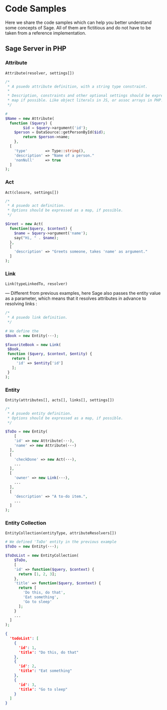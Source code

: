 # Code Samples

Here we share the code samples which can help you better understand some concepts of Sage. All of them are fictitious and do not have to be taken from a reference implementation. 

## Sage Server in PHP

### Attribute

`Attribute(resolver, settings[])`

```php
/*
 * A psuedo attribute definition, with a string type constraint.
 *
 * Description, constraints and other optional settings should be expressed as a 
 * map if possible. Like object literals in JS, or assoc arrays in PHP.
 */

# 
$Name = new Attribute(
  function ($query) {
		$id = $query->argument('id');
  	$person = DataSource::getPersonById($id);
		return $person->name;
	},
  [
    'type'        => Type::string(),
    'description' => "Name of a person."
    'nonNull'     => true
  ]
);
```

### Act

`Act(closure, settings[])`

```php
/*
 * A psuedo act definition.
 * Options should be expressed as a map, if possible.
 */

$Greet = new Act(
  function($query, $context) {
    $name = $query->argument('name');
    say("Hi, " . $name);
  },
  [
    'description' => "Greets someone, takes 'name' as argument."
  ]
);
```

### Link

`Link(typeLinkedTo, resolver)`

— Different from previous examples, here Sage also passes the entity value as a parameter, which means that it resolves attributes in advance to resolving links : 

```php
/*
 * A psuedo link definition.
 */

# We define the 
$Book = new Entity(···);

$favoriteBook = new Link(
 $Book,
 function ($query, $context, $entity) {
   return [
     'id' => $entity['id']
   ];
 }
);
```

### Entity

`Entity(attributes[], acts[], links[], settings[])`

```php
/*
 * A psuedo entity definition.
 * Options should be expressed as a map, if possible.
 */

$ToDo = new Entity(
	[
    'id' => new Attribute(···),
    'name' => new Attribute(···)
  ],
  [
    'checkDone' => new Act(···),
    ...
  ],
  [
    'owner' => new Link(···),
    ...
  ],
  [
    'description' => "A to-do item.",
    ...
  ]
);
```

### Entity Collection

`EntityCollection(entityType, attributeResolvers[])`

```php
# We defined 'ToDo' entity in the previous example
$ToDo = new Entity(···);

$ToDoList = new EntityCollection(
	$ToDo,
	[
    'id' => function($query, $context) {
      return [1, 2, 3];
    },
    'title' => function($query, $context) {
      return [
        'Do this, do that',
        'Eat something',
        'Go to sleep'
      ];
    }
    ...
  ]
);
```



```json
{
  'todoList': [
    {
      'id': 1,
      'title': "Do this, do that"
    },
    {
      'id': 2,
      'title': "Eat something"
    },
    {
      'id': 3,
      'title': "Go to sleep"
    }
  ]
}
```


